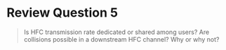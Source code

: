 # Review Question 5

> Is HFC transmission rate dedicated or shared among users? Are collisions possible in a downstream HFC channel? Why or why not?

